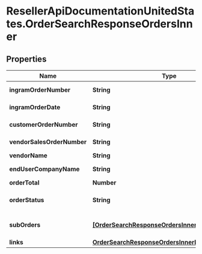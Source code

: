 # ResellerApiDocumentationUnitedStates.OrderSearchResponseOrdersInner

## Properties

Name | Type | Description | Notes
------------ | ------------- | ------------- | -------------
**ingramOrderNumber** | **String** | The Ingram Micro order number. | [optional] 
**ingramOrderDate** | **String** | The date the order was created(UTC). | [optional] 
**customerOrderNumber** | **String** | The reseller&#39;s order number for reference in their system. | [optional] 
**vendorSalesOrderNumber** | **String** | The vendor&#39;s order number.(only for D-Type Orders) | [optional] 
**vendorName** | **String** | The name of the vendor. | [optional] 
**endUserCompanyName** | **String** | The company name of the end user/customer. | [optional] 
**orderTotal** | **Number** | The total of the order. | [optional] 
**orderStatus** | **String** | The header-level status of the order.(OPEN/CLOSED/CANCELLED) | [optional] 
**subOrders** | [**[OrderSearchResponseOrdersInnerSubOrdersInner]**](OrderSearchResponseOrdersInnerSubOrdersInner.md) | Individual Ingram Micro order numbers associated with a single reseller PO. | [optional] 
**links** | [**OrderSearchResponseOrdersInnerLinks**](OrderSearchResponseOrdersInnerLinks.md) |  | [optional] 


